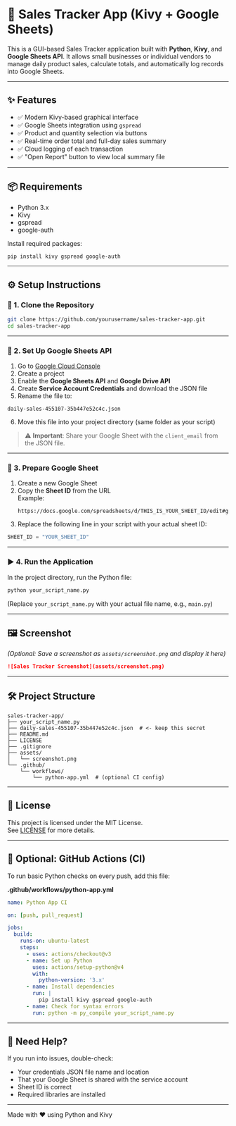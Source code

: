 # 🧾 Sales Tracker App (Kivy + Google Sheets)

This is a GUI-based Sales Tracker application built with **Python**, **Kivy**, and **Google Sheets API**. It allows small businesses or individual vendors to manage daily product sales, calculate totals, and automatically log records into Google Sheets.

---

## ✨ Features

- ✅ Modern Kivy-based graphical interface
- ✅ Google Sheets integration using `gspread`
- ✅ Product and quantity selection via buttons
- ✅ Real-time order total and full-day sales summary
- ✅ Cloud logging of each transaction
- ✅ "Open Report" button to view local summary file

---

## 📦 Requirements

- Python 3.x
- Kivy
- gspread
- google-auth

Install required packages:

```bash
pip install kivy gspread google-auth
```

---

## ⚙️ Setup Instructions

### 📁 1. Clone the Repository

```bash
git clone https://github.com/yourusername/sales-tracker-app.git
cd sales-tracker-app
```

---

### 🔐 2. Set Up Google Sheets API

1. Go to [Google Cloud Console](https://console.cloud.google.com/)
2. Create a project
3. Enable the **Google Sheets API** and **Google Drive API**
4. Create **Service Account Credentials** and download the JSON file
5. Rename the file to:

```
daily-sales-455107-35b447e52c4c.json
```

6. Move this file into your project directory (same folder as your script)

> ⚠️ **Important**: Share your Google Sheet with the `client_email` from the JSON file.

---

### 📄 3. Prepare Google Sheet

1. Create a new Google Sheet
2. Copy the **Sheet ID** from the URL  
   Example:
   ```
   https://docs.google.com/spreadsheets/d/THIS_IS_YOUR_SHEET_ID/edit#gid=0
   ```
3. Replace the following line in your script with your actual sheet ID:

```python
SHEET_ID = "YOUR_SHEET_ID"
```

---

### ▶️ 4. Run the Application

In the project directory, run the Python file:

```bash
python your_script_name.py
```

(Replace `your_script_name.py` with your actual file name, e.g., `main.py`)

---

## 🖼️ Screenshot

*(Optional: Save a screenshot as `assets/screenshot.png` and display it here)*

```markdown
![Sales Tracker Screenshot](assets/screenshot.png)
```

---

## 🛠️ Project Structure

```plaintext
sales-tracker-app/
├── your_script_name.py
├── daily-sales-455107-35b447e52c4c.json  # <- keep this secret
├── README.md
├── LICENSE
├── .gitignore
├── assets/
│   └── screenshot.png
└── .github/
    └── workflows/
        └── python-app.yml  # (optional CI config)
```

---

## 📄 License

This project is licensed under the MIT License.  
See [LICENSE](LICENSE) for more details.

---

## 🧪 Optional: GitHub Actions (CI)

To run basic Python checks on every push, add this file:

**.github/workflows/python-app.yml**
```yaml
name: Python App CI

on: [push, pull_request]

jobs:
  build:
    runs-on: ubuntu-latest
    steps:
      - uses: actions/checkout@v3
      - name: Set up Python
        uses: actions/setup-python@v4
        with:
          python-version: '3.x'
      - name: Install dependencies
        run: |
          pip install kivy gspread google-auth
      - name: Check for syntax errors
        run: python -m py_compile your_script_name.py
```

---

## 🙋 Need Help?

If you run into issues, double-check:
- Your credentials JSON file name and location
- That your Google Sheet is shared with the service account
- Sheet ID is correct
- Required libraries are installed

---

Made with ❤️ using Python and Kivy
